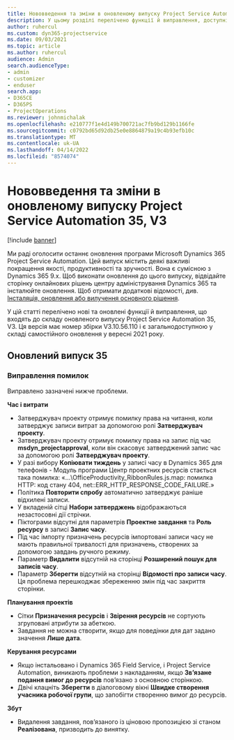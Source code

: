 ```yaml
---
title: Нововведення та зміни в оновленому випуску Project Service Automation 35, V3
description: У цьому розділі перелічено функції й виправлення, доступні у випуску Microsoft Dynamics 365 Project Service Automation 35, V3.
author: ruhercul
ms.custom: dyn365-projectservice
ms.date: 09/03/2021
ms.topic: article
ms.author: ruhercul
audience: Admin
search.audienceType:
- admin
- customizer
- enduser
search.app:
- D365CE
- D365PS
- ProjectOperations
ms.reviewer: johnmichalak
ms.openlocfilehash: e210777f1e4d149b700721ac7fb9bd129b1166fe
ms.sourcegitcommit: c0792bd65d92db25e0e8864879a19c4b93efb10c
ms.translationtype: MT
ms.contentlocale: uk-UA
ms.lasthandoff: 04/14/2022
ms.locfileid: "8574074"
---
```

# <a name="whats-new-or-changed-in-project-service-automation-update-release-35-v3"></a>Нововведення та зміни в оновленому випуску Project Service Automation 35, V3

[!include [banner](../includes/psa-now-project-operations.md)]

Ми раді оголосити останнє оновлення програми Microsoft Dynamics 365 Project Service Automation. Цей випуск містить деякі важливі покращення якості, продуктивності та зручності. Вона є сумісною з Dynamics 365 9.x. Щоб виконати оновлення до цього випуску, відвідайте сторінку онлайнових рішень центру адміністрування Dynamics 365 та інсталюйте оновлення. Щоб отримати додаткові відомості, див. [Інсталяція, оновлення або вилучення основного рішення](/power-platform/admin/install-remove-preferred-solution).

У цій статті перелічено нові та оновлені функції й виправлення, що входять до складу оновленого випуску Project Service Automation 35, V3. Ця версія має номер збірки V3.10.56.110 і є загальнодоступною у складі самостійного оновлення у вересні 2021 року.

## <a name="update-release-35"></a>Оновлений випуск 35

### <a name="bug-fixes"></a>Виправлення помилок

Виправлено зазначені нижче проблеми.

**Час і витрати**

- Затверджувач проекту отримує помилку права на читання, коли затверджує записи витрат за допомогою ролі **Затверджувач проекту**.
- Затверджувач проекту отримує помилку права на запис під час **msdyn_projectapproval**, коли він скасовує затверджений запис час за допомогою ролі **Затверджувач проекту**.
- У разі вибору **Копіювати тиждень** у записі часу в Dynamics 365 для телефонів - Модуль програми Центр проектних ресурсів стається така помилка: «...\OfficeProductivity_RibbonRules.js.map: помилка HTTP: код стану 404, net::ERR_HTTP_RESPONSE_CODE_FAILURE.»
- Політика **Повторити спробу** автоматично затверджує раніше відхилені записи.
- У вкладеній сітці **Набори затверджень** відображаються незастосовні дії стрічки.
- Піктограми відсутні для параметрів **Проектне завдання** та **Роль ресурсу** в записі **Запис часу**.
- Під час імпорту призначень ресурсів імпортовані записи часу не мають правильної тривалості для призначень, створених за допомогою завдань ручного режиму.
- Параметр **Видалити** відсутній на сторінці **Розширений пошук для записів часу**.
- Параметр **Зберегти** відсутній на сторінці **Відомості про записи часу**. Ця проблема перешкоджає збереженню змін під час закриття сторінки.

**Планування проектів**

- Сітки **Призначення ресурсів** і **Звірення ресурсів** не сортують згруповані атрибути за абеткою.
- Завдання не можна створити, якщо для поведінки для дат задано значення **Лише дата**.

**Керування ресурсами**

- Якщо інстальовано і Dynamics 365 Field Service, і Project Service Automation, виникають проблеми з накладанням, якщо **Зв’язане подання вимог до ресурсів** пов’язано з основною сторінкою.
- Двічі клацніть **Зберегти** в діалоговому вікні **Швидке створення учасника робочої групи**, що запобігти створенню вимог до ресурсів.

**Збут**

- Видалення завдання, пов’язаного із ціновою пропозицією зі станом **Реалізована**, призводить до винятку.
